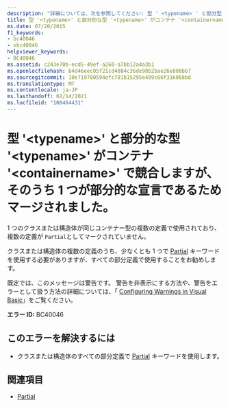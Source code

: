```yaml
---
description: "詳細については、次を参照してください: 型 ' <typename> ' と部分型 ' ' が <typename> コンテナー ' ' で競合しています <containername> が、そのうちの1つが部分的な宣言であるためマージされています"
title: 型 '<typename>' と部分的な型 '<typename>' がコンテナ '<containername>' で競合しますが、そのうち 1 つが部分的な宣言であるためマージされました。
ms.date: 07/20/2015
f1_keywords:
- bc40046
- vbc40046
helpviewer_keywords:
- BC40046
ms.assetid: c243e70b-ecd5-49ef-a260-a7bb12a4a3b1
ms.openlocfilehash: b4d46eec05f21cd4884c36de98b2bae26e808bb7
ms.sourcegitcommit: 10e719780594efc781b15295e499c66f316068b8
ms.translationtype: MT
ms.contentlocale: ja-JP
ms.lasthandoff: 02/14/2021
ms.locfileid: "100464431"
---
```

# <a name="type-typename-and-partial-type-typename-conflict-in-container-containername-but-are-being-merged-because-one-of-them-is-declared-partial"></a>型 '\<typename>' と部分的な型 '\<typename>' がコンテナ '\<containername>' で競合しますが、そのうち 1 つが部分的な宣言であるためマージされました。

1 つのクラスまたは構造体が同じコンテナー型の複数の定義で使用されており、複数の定義が `Partial`としてマークされていません。  
  
 クラスまたは構造体の複数の定義のうち、少なくとも 1 つで [Partial](../language-reference/modifiers/partial.md) キーワードを使用する必要がありますが、すべての部分定義で使用することをお勧めします。  
  
 既定では、このメッセージは警告です。 警告を非表示にする方法や、警告をエラーとして扱う方法の詳細については、「 [Configuring Warnings in Visual Basic](/visualstudio/ide/configuring-warnings-in-visual-basic)」をご覧ください。  
  
 **エラー ID:** BC40046  
  
## <a name="to-correct-this-error"></a>このエラーを解決するには  
  
- クラスまたは構造体のすべての部分定義で [Partial](../language-reference/modifiers/partial.md) キーワードを使用します。  
  
## <a name="see-also"></a>関連項目

- [Partial](../language-reference/modifiers/partial.md)
